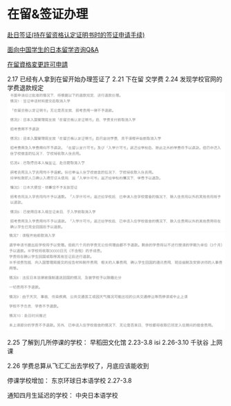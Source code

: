 # 在留&签证办理

[赴日签证(持在留资格认定证明书时的签证申请手续)](https://www.cn.emb-japan.go.jp/consular/visa_shikaku.htm)

[面向中国学生的日本留学咨询Q&A](https://www.cn.emb-japan.go.jp/cul_edu/q_a.htm#3-3)

[在留資格変更許可申請](http://www.moj.go.jp/ONLINE/IMMIGRATION/16-2.html)

2.17 已经有人拿到在留开始办理签证了
2.21 下在留 交学费
2.24 发现学校官网的学费退款规定
![截屏2020-02-2413.47.11](media/%E6%88%AA%E5%B1%8F2020-02-2413.47.11.png)
![截屏2020-02-2413.47.42](media/%E6%88%AA%E5%B1%8F2020-02-2413.47.42.png)

2.25 
了解到几所停课的学校：
早稻田文化馆 2.23-3.8
isi 2.26-3.10
千驮谷 上网课

2.26 
学费总算从飞汇汇出去学校了，月底应该能收到

停课学校增加：
东京环球日本语学校 2.27-3.8

通知四月生延迟的学校：
中央日本语学校